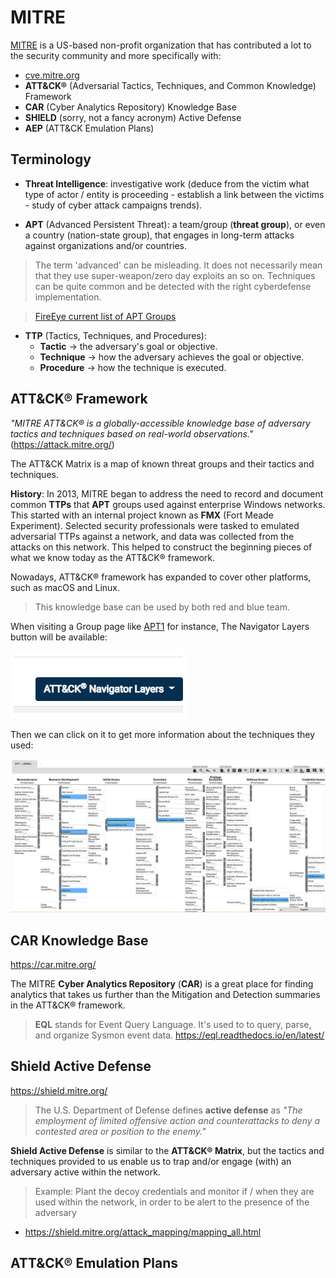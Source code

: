 # MITRE

[MITRE](https://www.mitre.org/about/corporate-overview) is a US-based non-profit organization that has contributed a lot to the security community and more specifically with:

- [cve.mitre.org](https://cve.mitre.org/)
- **ATT&CK®** (Adversarial Tactics, Techniques, and Common Knowledge) Framework
- **CAR** (Cyber Analytics Repository) Knowledge Base
- **SHIELD** (sorry, not a fancy acronym) Active Defense
- **AEP** (ATT&CK Emulation Plans)

## Terminology

- **Threat Intelligence**: investigative work (deduce from the victim what type of actor / entity is proceeding - establish a link between the victims - study of cyber attack campaigns trends).

- **APT** (Advanced Persistent Threat): a team/group (**threat group**), or even a country (nation-state group), that engages in long-term attacks against organizations and/or countries.

> The term 'advanced' can be misleading. It does not necessarily mean that they use super-weapon/zero day exploits an so on. Techniques can be quite common and be detected with the right cyberdefense implementation. 

> [FireEye current list of APT Groups](https://www.fireeye.com/current-threats/apt-groups.html)

- **TTP** (Tactics, Techniques, and Procedures): 
    + **Tactic** &rarr; the adversary's goal or objective.
    + **Technique** &rarr; how the adversary achieves the goal or objective.
    + **Procedure** &rarr; how the technique is executed.

## ATT&CK® Framework

_"MITRE ATT&CK® is a globally-accessible knowledge base of adversary tactics and techniques based on real-world observations."_ (<https://attack.mitre.org/>)

The ATT&CK Matrix is a map of known threat groups and their tactics and techniques.

**History**: In 2013, MITRE began to address the need to record and document common **TTPs** that **APT** groups used against enterprise Windows networks. This started with an internal project known as **FMX** (Fort Meade Experiment). Selected security professionals were tasked to emulated adversarial TTPs against a network, and data was collected from the attacks on this network. This helped to construct the beginning pieces of what we know today as the ATT&CK® framework.

Nowadays, ATT&CK® framework has expanded to cover other platforms, such as macOS and Linux.

> This knowledge base can be used by both red and blue team.

When visiting a Group page like [APT1](https://attack.mitre.org/groups/G0006/) for instance, The Navigator Layers button will be available:

![](img/navigator_layers.png)

Then we can click on it to get more information about the techniques they used:

![](img/APT1.png)

## CAR Knowledge Base

<https://car.mitre.org/>

The MITRE **Cyber Analytics Repository** (**CAR**) is a great place for finding analytics that takes us further than the Mitigation and Detection summaries in the ATT&CK® framework.

>  **EQL** stands for Event Query Language. It's used to to query, parse, and organize Sysmon event data. <https://eql.readthedocs.io/en/latest/>

## Shield Active Defense

<https://shield.mitre.org/>

> The U.S. Department of Defense defines **active defense** as _"The employment of limited offensive action and counterattacks to deny a contested area or position to the enemy."_

**Shield Active Defense** is similar to the **ATT&CK® Matrix**, but the tactics and techniques provided to us enable us to trap and/or engage (with) an adversary active within the network. 

> Example: Plant the decoy credentials and monitor if / when they are used within the network, in order to be alert to the presence of the adversary

- <https://shield.mitre.org/attack_mapping/mapping_all.html>

## ATT&CK® Emulation Plans

